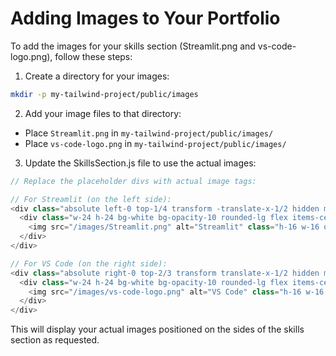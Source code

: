 # Adding Images to Your Portfolio

To add the images for your skills section (Streamlit.png and vs-code-logo.png), follow these steps:

1. Create a directory for your images:
```bash
mkdir -p my-tailwind-project/public/images
```

2. Add your image files to that directory:
- Place `Streamlit.png` in `my-tailwind-project/public/images/`
- Place `vs-code-logo.png` in `my-tailwind-project/public/images/`

3. Update the SkillsSection.js file to use the actual images:

```javascript
// Replace the placeholder divs with actual image tags:

// For Streamlit (on the left side):
<div class="absolute left-0 top-1/4 transform -translate-x-1/2 hidden md:block">
  <div class="w-24 h-24 bg-white bg-opacity-10 rounded-lg flex items-center justify-center appear-on-scroll">
    <img src="/images/Streamlit.png" alt="Streamlit" class="h-16 w-16 object-contain" />
  </div>
</div>

// For VS Code (on the right side):
<div class="absolute right-0 top-2/3 transform translate-x-1/2 hidden md:block">
  <div class="w-24 h-24 bg-white bg-opacity-10 rounded-lg flex items-center justify-center appear-on-scroll">
    <img src="/images/vs-code-logo.png" alt="VS Code" class="h-16 w-16 object-contain" />
  </div>
</div>
```

This will display your actual images positioned on the sides of the skills section as requested. 